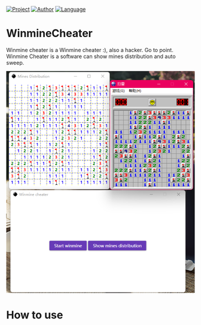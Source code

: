 [![Project](https://img.shields.io/badge/Project-WinmineCheater-ff69b4)](https://github.com/Gioone/WinmineCheater) [![Author](https://img.shields.io/badge/Author-Gioone-blueviolet)](https://github.com/Gioone/WinmineCheater) [![Language](https://img.shields.io/badge/Language-C%23-blue)](https://docs.microsoft.com/en-us/dotnet/csharp/)

# WinmineCheater
Winmine cheater is a Winmine cheater :), also a hacker.
Go to point. Winmine Cheater is a software can show mines distribution and auto sweep.

![image](https://github.com/Gioone/WinmineCheater/blob/master/WinmineCheater/Images/ProjectImage.png)

# How to use
